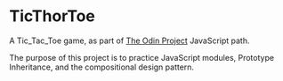 # TicThorToe

A Tic_Tac_Toe game, as part of [The Odin Project](https://theodinproject.com) JavaScript path.

The purpose of this project is to practice JavaScript modules, Prototype Inheritance, and the compositional design pattern.
